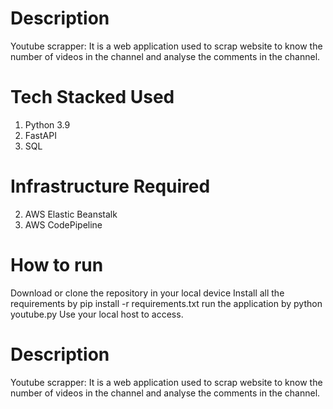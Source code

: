 # Description
Youtube scrapper: It is a web application used to scrap website to know the number of videos in the channel and analyse the comments in the channel.


# Tech Stacked Used
1. Python 3.9
2. FastAPI
3. SQL

# Infrastructure Required
2. AWS Elastic Beanstalk
3. AWS CodePipeline

# How to run
Download or clone the repository in your local device
Install all the requirements by pip install -r requirements.txt
run the application by python youtube.py
Use your local host to access.

# Description
Youtube scrapper: It is a web application used to scrap website to know the number of videos in the channel and analyse the comments in the channel.
